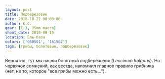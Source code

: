 ```yaml
---
layout: post
title: Подберёзовик
date: 2018-10-22 00:00:00
author: К.С.
gear: [E-3, 35mm macro]
shoot_date: 2018-08-19
location: Ёль-база
colors: ['050501', '161507']
tags: [грибы, болетовые, подберёзовик]
---
```

Вероятно, тут мы нашли болотный подберёзовик (_Leccinum holopus_). Но червячок сомнений, как всегда, напомнил главное правило грибника (нет, не то, которое "все грибы можно есть...").
